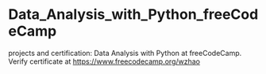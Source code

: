 # Data_Analysis_with_Python_freeCodeCamp
projects and certification: Data Analysis with Python at freeCodeCamp. Verify certificate at https://www.freecodecamp.org/wzhao
